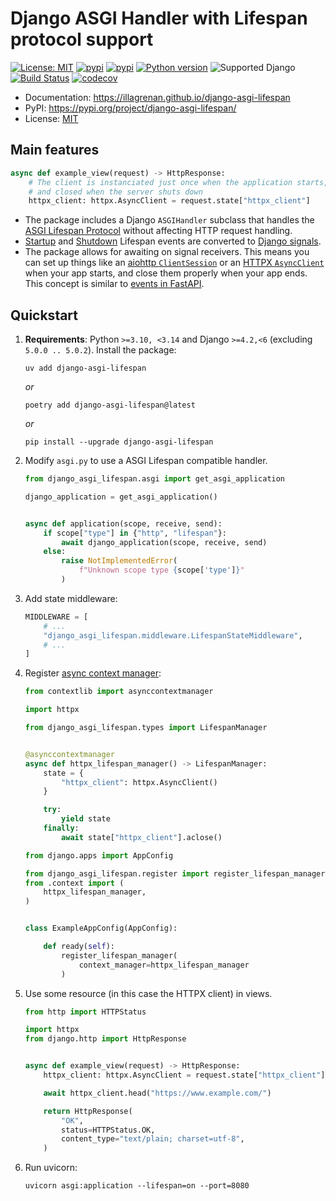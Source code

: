 <h1>Django ASGI Handler with Lifespan protocol support</h1>

[![License: MIT](https://img.shields.io/badge/license-MIT-green.svg)](https://opensource.org/licenses/MIT)
[![pypi](https://img.shields.io/badge/code%20style-The%20Ruff%20Formatter-000000.svg)](https://docs.astral.sh/ruff/formatter/)
[![pypi](https://img.shields.io/pypi/v/django-asgi-lifespan.svg)](https://pypi.org/project/django-asgi-lifespan/)
[![Python version](https://img.shields.io/pypi/pyversions/django-asgi-lifespan.svg?logo=python&logoColor=white&label=python)](https://pypi.org/project/django-asgi-lifespan/)
![Supported Django](https://img.shields.io/badge/django%20versions-%5E4.2%20||%20%5E5.0.3-blue.svg?logo=django&logoColor=white)
<br>
[![Build Status](https://github.com/illagrenan/django-asgi-lifespan/actions/workflows/development.yml/badge.svg)](https://github.com/illagrenan/django-asgi-lifespan/actions/workflows/development.yml)
[![codecov](https://codecov.io/gh/illagrenan/django-asgi-lifespan/branch/main/graphs/badge.svg)](https://codecov.io/github/illagrenan/django-asgi-lifespan)

* Documentation: <https://illagrenan.github.io/django-asgi-lifespan>
* PyPI: <https://pypi.org/project/django-asgi-lifespan/>
* License: [MIT](https://choosealicense.com/licenses/mit/)

## Main features

``` py hl_lines="4"  linenums="1"
async def example_view(request) -> HttpResponse:
    # The client is instanciated just once when the application starts,
    # and closed when the server shuts down
    httpx_client: httpx.AsyncClient = request.state["httpx_client"]
```

* The package includes a Django `ASGIHandler` subclass that handles the [ASGI Lifespan Protocol](https://asgi.readthedocs.io/en/latest/specs/lifespan.html) without affecting HTTP request handling.
* [Startup](https://asgi.readthedocs.io/en/latest/specs/lifespan.html#startup-receive-event)
  and [Shutdown](https://asgi.readthedocs.io/en/latest/specs/lifespan.html#shutdown-receive-event) Lifespan events are
  converted to [Django signals](https://docs.djangoproject.com/en/4.0/topics/signals/).
* The package allows for awaiting on signal receivers. This means you can set up things like an [aiohttp `ClientSession`](https://docs.aiohttp.org/en/stable/client_reference.html) or an [HTTPX `AsyncClient`](https://www.python-httpx.org/async/) when your app starts, and close them properly when your app ends. This concept is similar to [events in FastAPI](https://fastapi.tiangolo.com/advanced/events/).

## Quickstart

1. **Requirements**: Python `>=3.10, <3.14` and Django `>=4.2,<6` (excluding `5.0.0 .. 5.0.2`). Install the package:
    ```console linenums="0"
    uv add django-asgi-lifespan
    ```

    _or_

    ```console linenums="0"
    poetry add django-asgi-lifespan@latest
    ```

    _or_

    ```console linenums="0"
    pip install --upgrade django-asgi-lifespan
    ```

2. Modify `asgi.py` to use a ASGI Lifespan compatible handler.

    ``` py title="asgi.py"
    from django_asgi_lifespan.asgi import get_asgi_application

    django_application = get_asgi_application()


    async def application(scope, receive, send):
        if scope["type"] in {"http", "lifespan"}:
            await django_application(scope, receive, send)
        else:
            raise NotImplementedError(
                f"Unknown scope type {scope['type']}"
            )
    ```

3. Add state middleware:

    ``` python hl_lines="3"
    MIDDLEWARE = [
        # ...
        "django_asgi_lifespan.middleware.LifespanStateMiddleware",
        # ...
    ]
    ```
4. Register [async context manager](https://docs.python.org/3/reference/datamodel.html#async-context-managers):

    ``` py hl_lines="8-17" title="context.py"
    from contextlib import asynccontextmanager

    import httpx

    from django_asgi_lifespan.types import LifespanManager


    @asynccontextmanager
    async def httpx_lifespan_manager() -> LifespanManager:
        state = {
            "httpx_client": httpx.AsyncClient()
        }

        try:
            yield state
        finally:
            await state["httpx_client"].aclose()
    ```

    ``` py hl_lines="12-14" title="apps.py"
    from django.apps import AppConfig

    from django_asgi_lifespan.register import register_lifespan_manager
    from .context import (
        httpx_lifespan_manager,
    )


    class ExampleAppConfig(AppConfig):

        def ready(self):
            register_lifespan_manager(
                context_manager=httpx_lifespan_manager
            )
    ```

5. Use some resource (in this case the HTTPX client) in views.

    ``` py hl_lines="8" title="views.py"
    from http import HTTPStatus

    import httpx
    from django.http import HttpResponse


    async def example_view(request) -> HttpResponse:
        httpx_client: httpx.AsyncClient = request.state["httpx_client"]

        await httpx_client.head("https://www.example.com/")

        return HttpResponse(
            "OK",
            status=HTTPStatus.OK,
            content_type="text/plain; charset=utf-8",
        )
    ```

6. Run uvicorn:

    ```console
    uvicorn asgi:application --lifespan=on --port=8080
    ```
